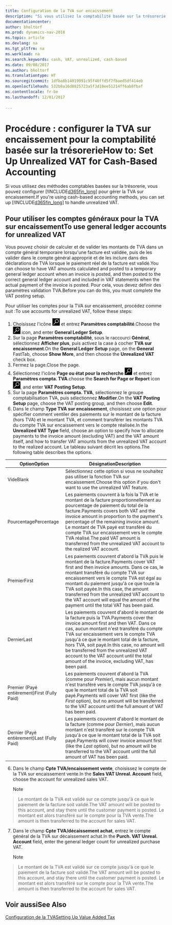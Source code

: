 ```yaml
---
title: Configuration de la TVA sur encaissement
description: "Si vous utilisez la comptabilité basée sur la trésorerie, vous pouvez spécifier comment gérer la TVA sur encaissement pour les ventes et les achats."
documentationcenter: 
author: bholtorf
ms.prod: dynamics-nav-2018
ms.topic: article
ms.devlang: na
ms.tgt_pltfrm: na
ms.workload: na
ms.search.keywords: cash, VAT, unrealized, cash-based
ms.date: 09/08/2017
ms.author: bholtorf
ms.translationtype: HT
ms.sourcegitcommit: 1dfba8b14019991c95f40ffd5f7fbaed5df414eb
ms.openlocfilehash: 532b8a16d8825723a5f3d10ee51214ff6ab8fbaf
ms.contentlocale: fr-be
ms.lasthandoff: 12/01/2017

---
```


# <a name="how-to-set-up-unrealized-vat-for-cash-based-accounting"></a><span data-ttu-id="1b20e-103">Procédure : configurer la TVA sur encaissement pour la comptabilité basée sur la trésorerie</span><span class="sxs-lookup"><span data-stu-id="1b20e-103">How to: Set Up Unrealized VAT for Cash-Based Accounting</span></span>
<span data-ttu-id="1b20e-104">Si vous utilisez des méthodes comptables basées sur la trésorerie, vous pouvez configurer [!INCLUDE[d365fin_long](includes/d365fin_long_md.md)] pour gérer la TVA sur encaissement.</span><span class="sxs-lookup"><span data-stu-id="1b20e-104">If you're using cash-based accounting methods, you can set up [!INCLUDE[d365fin_long](includes/d365fin_long_md.md)] to handle unrealized VAT.</span></span>

## <a name="to-use-general-ledger-accounts-for-unrealized-vat"></a><span data-ttu-id="1b20e-105">Pour utiliser les comptes généraux pour la TVA sur encaissement</span><span class="sxs-lookup"><span data-stu-id="1b20e-105">To use general ledger accounts for unrealized VAT</span></span>
<span data-ttu-id="1b20e-106">Vous pouvez choisir de calculer et de valider les montants de TVA dans un compte général temporaire lorsqu'une facture est validée, puis de les valider dans le compte général approprié et de les inclure dans des déclarations de TVA lorsque le paiement réel de la facture est validé.</span><span class="sxs-lookup"><span data-stu-id="1b20e-106">You can choose to have VAT amounts calculated and posted to a temporary general ledger account when an invoice is posted, and then posted to the correct general ledger account and included in VAT statements when the actual payment of the invoice is posted.</span></span> <span data-ttu-id="1b20e-107">Pour cela, vous devez définir des paramètres validation TVA.</span><span class="sxs-lookup"><span data-stu-id="1b20e-107">Before you can do this, you must complete the VAT posting setup.</span></span>

<span data-ttu-id="1b20e-108">Pour utiliser les comptes pour la TVA sur encaissement, procédez comme suit :</span><span class="sxs-lookup"><span data-stu-id="1b20e-108">To use accounts for unrealized VAT, follow these steps:</span></span>
1. <span data-ttu-id="1b20e-109">Choisissez l'icône ![Page ou état pour la recherche](media/ui-search/search_small.png "icône Page ou état pour la recherche") et entrez **Paramètres comptabilité**.</span><span class="sxs-lookup"><span data-stu-id="1b20e-109">Choose the ![Search for Page or Report](media/ui-search/search_small.png "Search for Page or Report icon") icon, and enter **General Ledger Setup**.</span></span> 
2. <span data-ttu-id="1b20e-110">Sur la page **Paramètres comptabilité**, sous le raccourci **Général**, sélectionnez **Afficher plus**, puis activez la case à cocher **TVA sur encaissement**.</span><span class="sxs-lookup"><span data-stu-id="1b20e-110">On the **General Ledger Setup** page, on the **General** FastTab, choose **Show More**, and then choose the **Unrealized VAT** check box.</span></span>
3. <span data-ttu-id="1b20e-111">Fermez la page.</span><span class="sxs-lookup"><span data-stu-id="1b20e-111">Close the page.</span></span>
4. <span data-ttu-id="1b20e-112">Sélectionnez l'icône **Page ou état pour la recherche** ![Page ou état pour la recherche](media/ui-search/search_small.png "Icône Page ou état pour la recherche") et entrez **Paramètres compta. TVA**.</span><span class="sxs-lookup"><span data-stu-id="1b20e-112">choose the **Search for Page or Report** icon ![Search for Page or Report](media/ui-search/search_small.png "Search for Page or Report icon"), and enter **VAT Posting Setup**.</span></span> 
5. <span data-ttu-id="1b20e-113">Sur la page **Paramètres compta. TVA**, sélectionnez le groupe comptabilisation TVA, puis sélectionnez **Modifier**.</span><span class="sxs-lookup"><span data-stu-id="1b20e-113">On the **VAT Posting Setup** page, choose the VAT posting group, and then choose **Edit**.</span></span> 
6. <span data-ttu-id="1b20e-114">Dans le champ **Type TVA sur encaissement**, choisissez une option pour spécifier comment ventiler des paiements sur le montant de la facture (hors TVA) et le montant TVA, et comment transférer les montants TVA du compte TVA sur encaissement vers le compte réalisée.</span><span class="sxs-lookup"><span data-stu-id="1b20e-114">In the **Unrealized VAT Type** field, choose an option to specify how to allocate payments to the invoice amount (excluding VAT) and the VAT amount itself, and how to transfer VAT amounts from the unrealized VAT account to the realized account.</span></span> <span data-ttu-id="1b20e-115">Le tableau suivant décrit les options.</span><span class="sxs-lookup"><span data-stu-id="1b20e-115">The following table describes the options.</span></span>

| <span data-ttu-id="1b20e-116">Option</span><span class="sxs-lookup"><span data-stu-id="1b20e-116">Option</span></span> | <span data-ttu-id="1b20e-117">Désignation</span><span class="sxs-lookup"><span data-stu-id="1b20e-117">Description</span></span> |
| --- | --- |
| <span data-ttu-id="1b20e-118">Vide</span><span class="sxs-lookup"><span data-stu-id="1b20e-118">Blank</span></span> | <span data-ttu-id="1b20e-119">Sélectionnez cette option si vous ne souhaitez pas utiliser la fonction TVA sur encaissement.</span><span class="sxs-lookup"><span data-stu-id="1b20e-119">Choose this option if you don't want to use the unrealized VAT feature.</span></span> |
| <span data-ttu-id="1b20e-120">Pourcentage</span><span class="sxs-lookup"><span data-stu-id="1b20e-120">Percentage</span></span> | <span data-ttu-id="1b20e-121">Les paiements couvrent à la fois la TVA et le montant de la facture proportionnellement au pourcentage de paiement du total de la facture.</span><span class="sxs-lookup"><span data-stu-id="1b20e-121">Payments covers both VAT and the invoice amount in proportion to the payment's percentage of the remaining invoice amount.</span></span> <span data-ttu-id="1b20e-122">Le montant de TVA payé est transféré du compte TVA sur encaissement vers le compte TVA réalisé.</span><span class="sxs-lookup"><span data-stu-id="1b20e-122">The paid VAT amount is transferred from the unrealized VAT account to the realized VAT account.</span></span> |
| <span data-ttu-id="1b20e-123">Premier</span><span class="sxs-lookup"><span data-stu-id="1b20e-123">First</span></span> | <span data-ttu-id="1b20e-124">Les paiements couvrent d'abord la TVA puis le montant de la facture.</span><span class="sxs-lookup"><span data-stu-id="1b20e-124">Payments cover VAT first and then invoice amounts.</span></span> <span data-ttu-id="1b20e-125">Dans ce cas, le montant transféré du compte TVA sur encaissement vers le compte TVA est égal au montant du paiement jusqu'à ce que toute la TVA soit payée.</span><span class="sxs-lookup"><span data-stu-id="1b20e-125">In this case, the amount transferred from the unrealized VAT account to the VAT account will equal the amount of the payment until the total VAT has been paid.</span></span> |
| <span data-ttu-id="1b20e-126">Dernier</span><span class="sxs-lookup"><span data-stu-id="1b20e-126">Last</span></span> | <span data-ttu-id="1b20e-127">Les paiements couvrent d'abord le montant de la facture puis la TVA.</span><span class="sxs-lookup"><span data-stu-id="1b20e-127">Payments cover the invoice amount first and then VAT.</span></span> <span data-ttu-id="1b20e-128">Dans ce cas, aucun montant n'est transféré du compte TVA sur encaissement vers le compte TVA jusqu'à ce que le montant total de la facture, hors TVA, soit payé.</span><span class="sxs-lookup"><span data-stu-id="1b20e-128">In this case, no amount will be transferred from the unrealized VAT account to the VAT account until the total amount of the invoice, excluding VAT, has been paid.</span></span> |
| <span data-ttu-id="1b20e-129">Premier (Payé entièrement)</span><span class="sxs-lookup"><span data-stu-id="1b20e-129">First (Fully Paid)</span></span> | <span data-ttu-id="1b20e-130">Les paiements couvrent d'abord la TVA (comme pour _Premier_), mais aucun montant n'est transféré vers le compte TVA jusqu'à ce que le montant total de la TVA soit payé.</span><span class="sxs-lookup"><span data-stu-id="1b20e-130">Payments will cover VAT first (like the _First_ option), but no amount will be transferred to the VAT account until the full amount of VAT has been paid.</span></span> |
| <span data-ttu-id="1b20e-131">Dernier (Payé entièrement)</span><span class="sxs-lookup"><span data-stu-id="1b20e-131">Last (Fully Paid)</span></span> | <span data-ttu-id="1b20e-132">Les paiements couvrent d'abord le montant de la facture (comme pour _Dernier_), mais aucun montant n'est transféré sur le compte TVA jusqu'à ce que le montant total de la TVA soit payé.</span><span class="sxs-lookup"><span data-stu-id="1b20e-132">Payments will cover invoice amount first (like the _Last_ option), but no amount will be transferred to the VAT account until the full amount of VAT has been paid.</span></span> |

6. <span data-ttu-id="1b20e-133">Dans le champ **Cpte TVA/encaissement vente**, choisissez le compte de la TVA sur encaissement vente.</span><span class="sxs-lookup"><span data-stu-id="1b20e-133">In the **Sales VAT Unreal. Account** field, choose the account for unrealized sales VAT.</span></span>

    > [!NOTE]  
>   <span data-ttu-id="1b20e-134">Le montant de la TVA est validé sur ce compte jusqu'à ce que le paiement de la facture soit validé.</span><span class="sxs-lookup"><span data-stu-id="1b20e-134">The VAT amount will be posted to this account, and stay there until the customer payment is posted.</span></span> <span data-ttu-id="1b20e-135">Le montant est alors transféré sur le compte pour la TVA vente.</span><span class="sxs-lookup"><span data-stu-id="1b20e-135">The amount is then transferred to the account for sales VAT.</span></span>
7. <span data-ttu-id="1b20e-136">Dans le champ **Cpte TVA/décaissement achat**, entrez le compte général de la TVA sur décaissement achat.</span><span class="sxs-lookup"><span data-stu-id="1b20e-136">In the **Purch. VAT Unreal. Account** field, enter the general ledger count for unrealized purchase VAT.</span></span>

    > [!NOTE]  
>   <span data-ttu-id="1b20e-137">Le montant de la TVA est validé sur ce compte jusqu'à ce que le paiement de la facture soit validé.</span><span class="sxs-lookup"><span data-stu-id="1b20e-137">The VAT amount will be posted to this account, and stay there until the customer payment is posted.</span></span> <span data-ttu-id="1b20e-138">Le montant est alors transféré sur le compte pour la TVA vente.</span><span class="sxs-lookup"><span data-stu-id="1b20e-138">The amount is then transferred to the account for sales VAT.</span></span>

## <a name="see-also"></a><span data-ttu-id="1b20e-139">Voir aussi</span><span class="sxs-lookup"><span data-stu-id="1b20e-139">See Also</span></span>
[<span data-ttu-id="1b20e-140">Configuration de la TVA</span><span class="sxs-lookup"><span data-stu-id="1b20e-140">Setting Up Value Added Tax</span></span>](finance-setup-vat.md)
